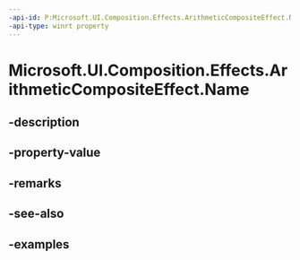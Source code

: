```yaml
---
-api-id: P:Microsoft.UI.Composition.Effects.ArithmeticCompositeEffect.Name
-api-type: winrt property
---
```


<!-- Property syntax.
public string Name { get;  set; }
-->

# Microsoft.UI.Composition.Effects.ArithmeticCompositeEffect.Name

## -description

## -property-value

## -remarks

## -see-also

## -examples

